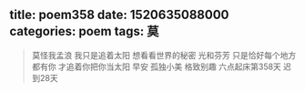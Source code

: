 title: poem358
date: 1520635088000
categories: poem
tags: 莫
---
> 莫怪我孟浪
我只是追着太阳
想看看世界的秘密 光和芬芳
只是恰好每个地方都有你
才追着你把你当太阳
早安
孤独小美
格致别趣
六点起床第358天 迟到28天